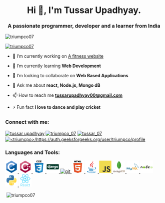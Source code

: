 <h1 align="center">Hi 👋, I'm Tussar Upadhyay.</h1>
<h3 align="center">A passionate programmer, developer and a learner from India</h3>

<p align="left"> <img src="https://komarev.com/ghpvc/?username=triumpco07&label=Profile%20views&color=0e75b6&style=flat" alt="triumpco07" /> </p>

<p align="left"> <a href="https://github.com/ryo-ma/github-profile-trophy"><img src="https://github-profile-trophy.vercel.app/?username=triumpco07" alt="triumpco07" /></a> </p>

- 🔭 I’m currently working on [A fitness website](https://github.com/triumpco07/CTRLfit-website)

- 🌱 I’m currently learning **Web Development**

- 👯 I’m looking to collaborate on **Web Based Applications**

- 💬 Ask me about **react, Node.js, Mongo dB**

- 📫 How to reach me **tussarupadhyay00@gmail.com**

- ⚡ Fun fact **I love to dance and play cricket**

<h3 align="left">Connect with me:</h3>
<p align="left">
<a href="https://www.linkedin.com/in/tussar-upadhyay-abb094189/" target="blank"><img align="center" src="https://img.icons8.com/fluent/240/000000/linkedin.png" alt="tussar upadhyay" height="30" width="30" /></a>
<a href="https://www.codechef.com/users/triumpco_07" target="blank"><img align="center" src="https://cdn.jsdelivr.net/npm/simple-icons@3.1.0/icons/codechef.svg" alt="triumpco_07" height="30" width="40" /></a>
<a href="https://codeforces.com/profile/tussar_07" target="blank"><img align="center" src="https://cdn.jsdelivr.net/npm/simple-icons@3.0.1/icons/codeforces.svg" alt="tussar_07" height="30" width="40" /></a>
<a href="https://auth.geeksforgeeks.org/user/<triumcpo>/https://auth.geeksforgeeks.org/user/triumpco/profile" target="blank"><img align="center" src="https://img.icons8.com/color/48/000000/GeeksforGeeks.png" alt="<triumcpo>/https://auth.geeksforgeeks.org/user/triumpco/profile" height="30" width="30" /></a>
</p>

<h3 align="left">Languages and Tools:</h3>
<p align="left"> <a href="https://www.cprogramming.com/" target="_blank"> <img src="https://raw.githubusercontent.com/devicons/devicon/master/icons/c/c-original.svg" alt="c" width="40" height="40"/> </a> <a href="https://www.w3schools.com/cpp/" target="_blank"> <img src="https://raw.githubusercontent.com/devicons/devicon/master/icons/cplusplus/cplusplus-original.svg" alt="cplusplus" width="40" height="40"/> </a> <a href="https://www.w3schools.com/css/" target="_blank"> <img src="https://raw.githubusercontent.com/devicons/devicon/master/icons/css3/css3-original-wordmark.svg" alt="css3" width="40" height="40"/> </a> <a href="https://www.djangoproject.com/" target="_blank"> <img src="https://raw.githubusercontent.com/devicons/devicon/master/icons/django/django-original.svg" alt="django" width="40" height="40"/> </a> <a href="https://git-scm.com/" target="_blank"> <img src="https://www.vectorlogo.zone/logos/git-scm/git-scm-icon.svg" alt="git" width="40" height="40"/> </a> <a href="https://www.w3.org/html/" target="_blank"> <img src="https://raw.githubusercontent.com/devicons/devicon/master/icons/html5/html5-original-wordmark.svg" alt="html5" width="40" height="40"/> </a> <a href="https://www.java.com" target="_blank"> <img src="https://raw.githubusercontent.com/devicons/devicon/master/icons/java/java-original.svg" alt="java" width="40" height="40"/> </a> <a href="https://developer.mozilla.org/en-US/docs/Web/JavaScript" target="_blank"> <img src="https://raw.githubusercontent.com/devicons/devicon/master/icons/javascript/javascript-original.svg" alt="javascript" width="40" height="40"/> </a> <a href="https://www.mongodb.com/" target="_blank"> <img src="https://raw.githubusercontent.com/devicons/devicon/master/icons/mongodb/mongodb-original-wordmark.svg" alt="mongodb" width="40" height="40"/> </a> <a href="https://www.mysql.com/" target="_blank"> <img src="https://raw.githubusercontent.com/devicons/devicon/master/icons/mysql/mysql-original-wordmark.svg" alt="mysql" width="40" height="40"/> </a> <a href="https://nodejs.org" target="_blank"> <img src="https://raw.githubusercontent.com/devicons/devicon/master/icons/nodejs/nodejs-original-wordmark.svg" alt="nodejs" width="40" height="40"/> </a> <a href="https://www.python.org" target="_blank"> <img src="https://raw.githubusercontent.com/devicons/devicon/master/icons/python/python-original.svg" alt="python" width="40" height="40"/> </a> <a href="https://reactjs.org/" target="_blank"> <img src="https://raw.githubusercontent.com/devicons/devicon/master/icons/react/react-original-wordmark.svg" alt="react" width="40" height="40"/> </a> </p>


<p>&nbsp;<img align="center" src="https://github-readme-stats.vercel.app/api?username=triumpco07&&show_icons=true&title_color=ffffff&icon_color=bb2acf&text_color=daf7dc&bg_color=191919" alt="triumpco07" /></p>

